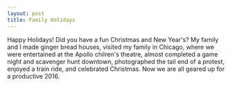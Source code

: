 ```yaml
---
layout: post
title: Family Holidays
---
```

Happy Holidays!  Did you have a fun Christmas and New Year's?  My family and I made ginger bread houses, visited my family in Chicago, where we were entertained at the Apollo chilren's theatre, almost completed a game night and scavenger hunt downtown, photographed the tail end of a protest, enjoyed a train ride, and celebrated Christmas.  Now we are all geared up for a productive 2016.

